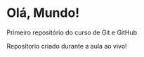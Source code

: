 # Olá, Mundo!
 Primeiro repositório do curso de Git e GitHub

 Repositorio criado durante a aula ao vivo!
